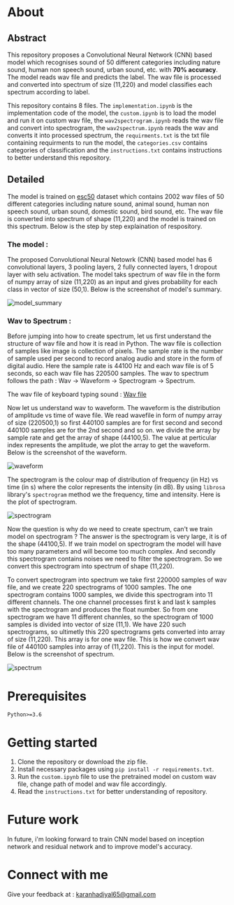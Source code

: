 # About

## Abstract

This repository proposes a Convolutional Neural Network (CNN) based model which recognises sound of 50 different categories including nature sound, human non speech sound, urban sound, etc. with **70% accuracy**. The model reads wav file and predicts the label. The wav file is processed and converted into spectrum of size (11,220) and model classifies each spectrum according to label.

This repository contains 8 files. The `implementation.ipynb` is the implementation code of the model, the `custom.ipynb` is to load the model and run it on custom wav file, the `wav2spectrogram.ipynb` reads the wav file and convert into spectrogram, the `wav2spectrum.ipynb` reads the wav and converts it into processed spectrum, the `requirments.txt` is the txt file containing requirments to run the model, the `categories.csv` contains categories of classification and the `instructions.txt` contains instructions to better understand this repository.


## Detailed

The model is trained on [esc50]("https://www.kaggle.com/datasets/mmoreaux/environmental-sound-classification-50") dataset which contains 2002 wav files of 50 different categories including nature sound, animal sound, human non speech sound, urban sound, domestic sound, bird sound, etc. The wav file is converted into spectrum of shape (11,220) and the model is trained on this spectrum. Below is the step by step explaination of respository.


### The model : 

The proposed Convolutional Neural Netowrk (CNN) based model has 6 convolutional layers, 3 pooling layers, 2 fully connected layers, 1 dropout layer with selu activation. The model taks spectrum of wav file in the form of numpy array of size (11,220) as an input and gives probability for each class in vector of size (50,1). Below is the screenshot of model's summary.

![model_summary](https://github.com/karanhk/Environmental-sound-recognition/assets/76246981/e3840f08-c9cb-46a7-aee9-a84ab9c59e55)

### Wav to Spectrum : 

Before jumping into how to create spectrum, let us first understand the structure of wav file and how it is read in Python. The wav file is collection of samples like image is collection of pixels. The sample rate is the number of sample used per second to record analog audio and store in the form of digital audio. Here the sample rate is 44100 Hz and each wav file is of 5 seconds, so each wav file has 220500 samples. The wav to spectrum follows the path : Wav -> Waveform -> Spectrogram -> Spectrum.

The wav file of keyboard typing sound : <a href="https://drive.google.com/file/d/1HzEGcBEzgElgmD3dFsvwIUpax3AMrfWY/view?usp=sharing">Wav file</a>

Now let us understand wav to waveform. The waveform is the distribution of amplitude vs time of wave file. We read wavefile in form of numpy array of size (220500,1) so first 440100 samples are for first second and second 440100 samples are for the 2nd second and so on. we divide the array by sample rate and get the array of shape (44100,5). The value at perticular index represents the amplitude, we plot the array to get the waveform. Below is the screenshot of the waveform. 

![waveform](https://github.com/karanhk/Environmental-sound-recognition/assets/76246981/4757eb37-af85-4559-bd97-792d235b4ccd)

The spectrogram is the colour map of distribution of frequency (in Hz) vs time (in s) where the color represents the intensity (in dB). By using `librosa` library's `spectrogram` method we the frequency, time and intensity. Here is the plot of spectrogram.

![spectrogram](https://github.com/karanhk/Environmental-sound-recognition/assets/76246981/d4de9aab-de69-443e-8276-c22ba7cc61dd)

Now the question is why do we need to create spectrum, can't we train model on spectrogram ? The answer is the spectrogram is very large, it is of the shape (44100,5). If we train model on spectrogram the model will have too many parameters and will become too much complex. And secondly this spectrogram contains noises we need to filter the spectrogram. So we convert this spectrogram into spectrum of shape (11,220).

To convert spectrogram into spectrum we take first 220000 samples of wav file, and we create 220 spectrograms of 1000 samples. The one spectrogram contains 1000 samples, we divide this spectrogram into 11 different channels. The one channel processes first k and last k samples with the spectrogram and produces the float number. So from one spectrogram we have 11 different channles, so the spectrogram of 1000 samples is divided into vector of size (11,1). We have 220 such spectrograms, so ultimetly this 220 spectrograms gets converted into array of size (11,220). This array is for one wav file. This is how we convert wav file of 440100 samples into array of (11,220). This is the input for model. Below is the screenshot of spectrum.

![spectrum](https://github.com/karanhk/Environmental-sound-recognition/assets/76246981/dbdaafb7-443b-4195-ad7c-0cae708c6e99)


# Prerequisites

`Python>=3.6`

# Getting started

1. Clone the repository or download the zip file.
2. Install necessary packages using `pip install -r requirements.txt`.
3. Run the `custom.ipynb` file to use the pretrained model on custom wav file, change path of model and wav file accordingly.
4. Read the `instructions.txt` for better understanding of repository.

# Future work

In future, i'm looking forward to train CNN model based on inception network and residual network and to improve model's accuracy.

# Connect with me

Give your feedback at : karanhadiyal65@gmail.com
